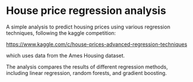 # House price regression analysis

A simple analysis to predict housing prices using various regression techniques, following the kaggle competition:

https://www.kaggle.com/c/house-prices-advanced-regression-techniques

which uses data from the Ames Housing dataset. 

The analysis compares the results of different regression methods, including linear regression, random forests, and gradient boosting.

